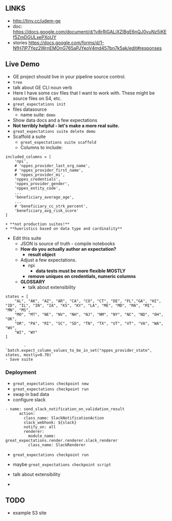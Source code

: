 ## LINKS

- http://tiny.cc/udem-ge
- doc: https://docs.google.com/document/d/1v8rRjGALiXZlBgE6nQJ0vuNz5iKEf5ZmDGULxePXoUY
- stories https://docs.google.com/forms/d/1-NfH7lP7Yez2WrnEMOnG765aPJYeoV4md457bn7k5ak/edit#responses

## Live Demo

- GE project should live in your pipeline source control.
- `tree`
- talk about GE CLI noun verb
- Here I have some csv files that I want to work with. These might be source files on S4, etc.
- `great_expectations init`
- files datasource
    + name suite: `demo`
- Show data docs and a few expectations
- **Not terribly helpful - let's make a more real suite.**
- `great_expectations suite delete demo`
- Scaffold a suite
    + `great_expectations suite scaffold`
    + Columns to include:
```
included_columns = [
    'npi',
    # 'nppes_provider_last_org_name',
    # 'nppes_provider_first_name',
    # 'nppes_provider_mi',
    'nppes_credentials',
    'nppes_provider_gender',
    'nppes_entity_code',
    ...
    'beneficiary_average_age',
    ...
    # 'beneficiary_cc_strk_percent',
    'beneficiary_avg_risk_score'
]
```
    + **not production suites!**
    + **hueristics based on data type and cardinality**

- Edit this suite
    - JSON is source of truth - compile notebooks
    - **How do you actually author an expectation?**
        + **result object**
    - Adjust a few expectations.
        + npi
            * **data tests must be more flexible MOSTLY**
        + **remove uniques on credentials, numeric columns**
    - **GLOSSARY**
        - talk about extensibility
```
states = [
    "AL", "AK", "AZ", "AR", "CA", "CO", "CT", "DE", "FL","GA", "HI", "ID", "IL", "IN", "IA", "KS", "KY", "LA", "ME", "MD", "MA", "MI", "MN", "MS",
    "MO", "MT", "NE", "NV", "NH", "NJ", "NM", "NY", "NC", "ND", "OH", "OK",
    "OR", "PA", "RI", "SC", "SD", "TN", "TX", "UT", "VT", "VA", "WA", "WV",
    "WI", "WY"
]
```

            - `batch.expect_column_values_to_be_in_set("nppes_provider_state", states, mostly=0.70)`
    - Save suite

### Deployment

- `great_expectations checkpoint new`
- `great_expectations checkpoint run`
- swap in bad data
- configure slack

```
- name: send_slack_notification_on_validation_result
      action:
        class_name: SlackNotificationAction
        slack_webhook: ${slack}
        notify_on: all
        renderer:
          module_name: great_expectations.render.renderer.slack_renderer
          class_name: SlackRenderer
```

- `great_expectations checkpoint run`
- maybe `great_expectations checkpoint script`

- talk about extensibility
-  


## TODO

- example S3 site


